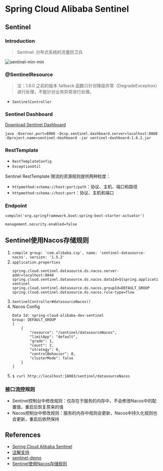 # Spring Cloud Alibaba Sentinel

## Sentinel
### Introduction
>Sentinel: 分布式系统的流量防卫兵

![sentinel-min-min](https://s0.wailian.download/2019/07/04/sentinel-min-min.png)

### @SentinelResource
>注：1.6.0 之前的版本 fallback 函数只针对降级异常（DegradeException）进行处理，不能针对业务异常进行处理。

- `SentinelController`

### Sentinel Dashboard
[Download Sentinel Dashboard](https://github.com/alibaba/Sentinel/releases)
```
java -Dserver.port=8080 -Dcsp.sentinel.dashboard.server=localhost:8080 -Dproject.name=sentinel-dashboard -jar sentinel-dashboard-1.6.2.jar
```

### RestTemplate
- `RestTemplateConfig`
- `ExceptionUtil`

Sentinel RestTemplate 限流的资源规则提供两种粒度：
- `httpmethod:schema://host:port/path`：协议、主机、端口和路径
- `httpmethod:schema://host:port`：协议、主机和端口

### Endpoint
```
compile('org.springframework.boot:spring-boot-starter-actuator')

management.security.enabled=false
```

## Sentinel使用Nacos存储规则
1. `compile group: 'com.alibaba.csp', name: 'sentinel-datasource-nacos', version: '1.5.2'`
2. `application.properties`
	```
	spring.cloud.sentinel.datasource.ds.nacos.server-addr=localhost:8848
	spring.cloud.sentinel.datasource.ds.nacos.dataId=${spring.application.name}-sentinel
	spring.cloud.sentinel.datasource.ds.nacos.groupId=DEFAULT_GROUP
	spring.cloud.sentinel.datasource.ds.nacos.rule-type=flow
	```
3. `SentinelController#datasourceNacos()`
4. Nacos Config
	```
	Data Id: spring-cloud-alibaba-dev-sentinel
	Group: DEFAULT_GROUP
	[
		{
			"resource": "/sentinel/datasourceNacos",
			"limitApp": "default",
			"grade": 1,
			"count": 2,
			"strategy": 0,
			"controlBehavior": 0,
			"clusterMode": false
		}
	]
	```
5. `$ curl http://localhost:18083/sentinel/datasourceNacos`

### 接口流控规则
- Sentinel控制台中修改规则：仅存在于服务的内存中，不会修改Nacos中的配置值，重启后恢复原来的值
- Nacos控制台中修改规则：服务的内存中规则会更新，Nacos中持久化规则也会更新，重启后依然保持

## References
- [Spring Cloud Alibaba Sentinel](https://github.com/spring-cloud-incubator/spring-cloud-alibaba/wiki/Sentinel)
- [注解支持](https://github.com/alibaba/Sentinel/wiki/%E6%B3%A8%E8%A7%A3%E6%94%AF%E6%8C%81)
- [sentinel-demo](https://github.com/alibaba/Sentinel/tree/release-1.5/sentinel-demo)
- [Sentinel使用Nacos存储规则](http://blog.didispace.com/spring-cloud-alibaba-sentinel-2-1/)